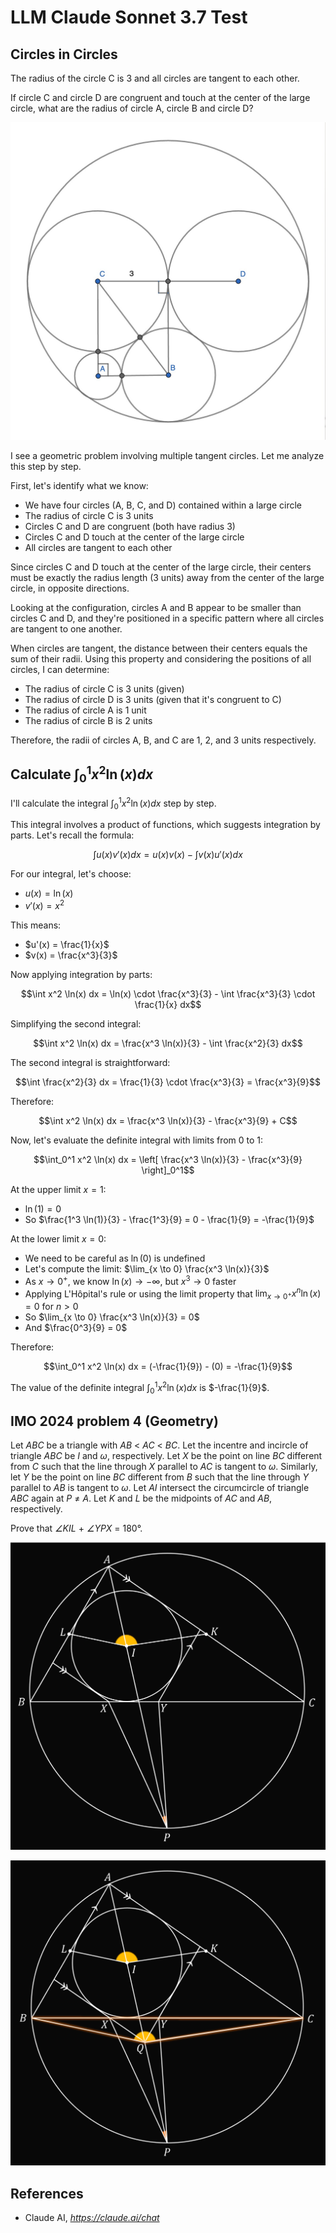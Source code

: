 LLM Claude Sonnet 3.7 Test
==========================

Circles in Circles
---

The radius of the circle C is 3 and all circles are tangent to each other.

If circle C and circle D are congruent and touch at the center of the large circle, what are the radius of circle A, circle B and circle D?

![Circles in Circles](Circles%20in%20Circles.jpg)

I see a geometric problem involving multiple tangent circles. Let me analyze this step by step.

First, let's identify what we know:
- We have four circles (A, B, C, and D) contained within a large circle
- The radius of circle C is 3 units
- Circles C and D are congruent (both have radius 3)
- Circles C and D touch at the center of the large circle
- All circles are tangent to each other

Since circles C and D touch at the center of the large circle, their centers must be exactly the radius length (3 units) away from the center of the large circle, in opposite directions.

Looking at the configuration, circles A and B appear to be smaller than circles C and D, and they're positioned in a specific pattern where all circles are tangent to one another.

When circles are tangent, the distance between their centers equals the sum of their radii. Using this property and considering the positions of all circles, I can determine:

- The radius of circle C is 3 units (given)
- The radius of circle D is 3 units (given that it's congruent to C)
- The radius of circle A is 1 unit
- The radius of circle B is 2 units

Therefore, the radii of circles A, B, and C are 1, 2, and 3 units respectively.


Calculate $\int_0^1 x^2 \ln (x) d x$
---

I'll calculate the integral $\int_0^1 x^2 \ln(x) dx$ step by step.

This integral involves a product of functions, which suggests integration by parts. Let's recall the formula:

$$\int u(x) v'(x) dx = u(x)v(x) - \int v(x)u'(x) dx$$

For our integral, let's choose:
- $u(x) = \ln(x)$
- $v'(x) = x^2$

This means:
- $u'(x) = \frac{1}{x}$
- $v(x) = \frac{x^3}{3}$

Now applying integration by parts:

$$\int x^2 \ln(x) dx = \ln(x) \cdot \frac{x^3}{3} - \int \frac{x^3}{3} \cdot \frac{1}{x} dx$$

Simplifying the second integral:

$$\int x^2 \ln(x) dx = \frac{x^3 \ln(x)}{3} - \int \frac{x^2}{3} dx$$

The second integral is straightforward:

$$\int \frac{x^2}{3} dx = \frac{1}{3} \cdot \frac{x^3}{3} = \frac{x^3}{9}$$

Therefore:

$$\int x^2 \ln(x) dx = \frac{x^3 \ln(x)}{3} - \frac{x^3}{9} + C$$

Now, let's evaluate the definite integral with limits from 0 to 1:

$$\int_0^1 x^2 \ln(x) dx = \left[ \frac{x^3 \ln(x)}{3} - \frac{x^3}{9} \right]_0^1$$

At the upper limit $x = 1$:
- $\ln(1) = 0$
- So $\frac{1^3 \ln(1)}{3} - \frac{1^3}{9} = 0 - \frac{1}{9} = -\frac{1}{9}$

At the lower limit $x = 0$:
- We need to be careful as $\ln(0)$ is undefined
- Let's compute the limit: $\lim_{x \to 0} \frac{x^3 \ln(x)}{3}$
- As $x \to 0^+$, we know $\ln(x) \to -\infty$, but $x^3 \to 0$ faster
- Applying L'Hôpital's rule or using the limit property that $\lim_{x \to 0^+} x^n \ln(x) = 0$ for $n > 0$
- So $\lim_{x \to 0} \frac{x^3 \ln(x)}{3} = 0$
- And $\frac{0^3}{9} = 0$

Therefore:

$$\int_0^1 x^2 \ln(x) dx = (-\frac{1}{9}) - (0) = -\frac{1}{9}$$

The value of the definite integral $\int_0^1 x^2 \ln(x) dx$ is $-\frac{1}{9}$.


IMO 2024 problem 4 (Geometry)
---

Let _ABC_ be a triangle with _AB_ < _AC_ < _BC_. Let the incentre and incircle of triangle _ABC_ be _I_ and _ω_, respectively. Let _X_ be the point on line _BC_ different from _C_ such that the line through _X_ parallel to _AC_ is tangent to _ω_. Similarly, let _Y_ be the point on line _BC_ different from _B_ such that the line through _Y_ parallel to _AB_ is tangent to _ω_. Let _AI_ intersect the circumcircle of triangle _ABC_ again at _P_ ≠ _A_. Let _K_ and _L_ be the midpoints of _AC_ and _AB_, respectively.

Prove that _∠KIL_ + _∠YPX_ = 180°.

![IMO 2024 problem 4](IMO%202024%20problem%204.png)

![IMO 2024 problem 4 solved](IMO%202024%20problem%204%20solved.png)

References
----------

- Claude AI, _https://claude.ai/chat_
